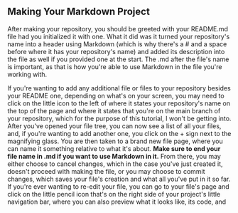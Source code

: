## Making Your Markdown Project

After making your repository, you should be greeted with your README.md file had you initialized it with one. What it did
was it turned your repository's name into a header using Markdown (which is why there's a # and a space before where it has 
your repository's name) and added its description into the file as well if you provided one at the start. The .md after the
file's name is important, as that is how you're able to use Markdown in the file you're working with.

If you're wanting to add any additional file or files to your repository besides your README one, depending on what's on your screen, you may need to click on the little icon to the left of where it states your repository's name on the top of the page
and where it states that you're on the main branch of your repository, which for the purpose of this tutorial, I won't be 
getting into. After you've opened your file tree, you can now see a list of all your files, and, if you're wanting to add another one, you click on the + sign next to the magnifying glass. You are then taken to a brand new file page, where you can
name it something relative to what it's about. **Make sure to end your file name in .md if you want to use Markdown in it.**
From there, you may either choose to cancel changes, which in the case you've just created it, doesn't proceed with making the file, or you may choose to commit changes, which saves your file's creation and what all you've put in it so far. If you're ever wanting to re-edit your file, you can go to your file's page and click on the little pencil icon that's on the right side of your project's little navigation bar, where you can also preview what it looks like, its code, and 
